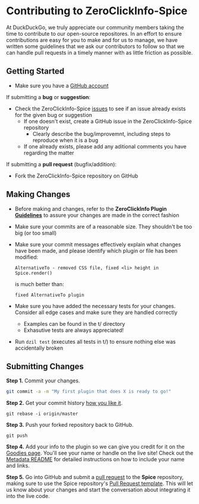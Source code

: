 # Contributing to ZeroClickInfo-Spice

At DuckDuckGo, we truly appreciate our community members taking the time to contribute to our open-source repositores. In an effort to ensure contributions are easy for you to make and for us to manage, we have written some guidelines that we ask our contributors to follow so that we can handle pull requests in a timely manner with as little friction as possible.

## Getting Started

* Make sure you have a [GitHub account](https://github.com/signup/free)

If submitting a **bug** or **suggestion**:
* Check the ZeroClickInfo-Spice [issues](https://github.com/duckduckgo/zeroclickinfo-spice/issues) to see if an issue already exists for the given bug or suggestion
    * If one doesn't exist, create a GitHub issue in the ZeroClickInfo-Spice repository
        * Clearly describe the bug/improvemnt, including steps to reproduce when it is a bug
    * If one already exists, please add any aditional comments you have regarding the matter

If submitting a **pull request** (bugfix/addition):
* Fork the ZeroClickInfo-Spice repository on GitHub

## Making Changes

* Before making and changes, refer to the **ZeroClickInfo Plugin [Guidelines](#)** to assure your changes are made in the correct fashion
* Make sure your commits are of a reasonable size. They shouldn't be too big (or too small)
* Make sure your commit messages effectively explain what changes have been made, and please identify which plugin or file has been modified:

    ```
    AlternativeTo - removed CSS file, fixed <li> height in Spice.render()
    ```

    is much better than:

    ```
    fixed AlternativeTo plugin
    ```

* Make sure you have added the necessary tests for your changes. Consider all edge cases and make sure they are handled correctly
    * Examples can be found in the t/ directory
    * Exhasutive tests are always appreciated!
* Run `dzil test` (executes all tests in t/) to ensure nothing else was accidentally broken

## Submitting Changes

**Step 1.** Commit your changes.

```bash
git commit -a -m "My first plugin that does X is ready to go!"
```

**Step 2.** Get your commit history [how you like it](http://book.git-scm.com/4_interactive_rebasing.html).

```
git rebase -i origin/master
```

**Step 3.** Push your forked repository back to GitHub.

```
git push
```

**Step 4.** Add your info to the plugin so we can give you credit for it on the [Goodies page](https://duckduckgo.com/goodies). You'll see your name or handle on the live site! Check out the [Metadata README](https://github.com/duckduckgo/duckduckgo-documentation/blob/master/duckduckhack/submitting-your-instant-answer/metadata.md) for detailed instructions on how to include your name and links.

**Step 5.** Go into GitHub and submit a [pull request](http://help.github.com/send-pull-requests/) to the **Spice** repository, making sure to use the Spice repository's [Pull Request template](/Pull_Request_Template.md). This will let us know about your changes and start the conversation about integrating it into the live code.